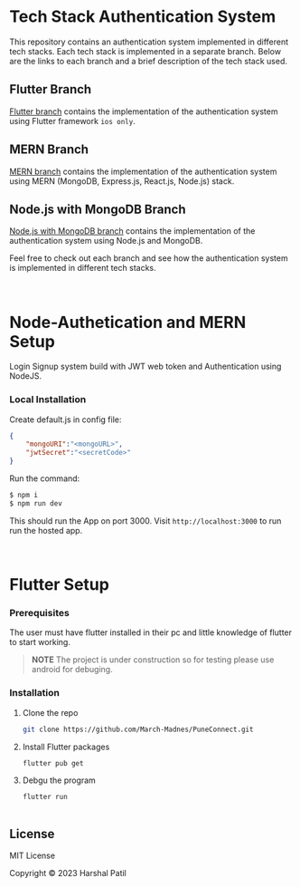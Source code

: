 # Tech Stack Authentication System

This repository contains an authentication system implemented in different tech stacks. Each tech stack is implemented in a separate branch. Below are the links to each branch and a brief description of the tech stack used.

## Flutter Branch

[Flutter branch](https://github.com/Harshal141/Authetication/tree/flutter) contains the implementation of the authentication system using Flutter framework `ios only`.

## MERN Branch

[MERN branch](https://github.com/Harshal141/Authetication/tree/mern) contains the implementation of the authentication system using MERN (MongoDB, Express.js, React.js, Node.js) stack.

## Node.js with MongoDB Branch

[Node.js with MongoDB branch](https://github.com/Harshal141/Authetication/tree/main) contains the implementation of the authentication system using Node.js and MongoDB.

Feel free to check out each branch and see how the authentication system is implemented in different tech stacks.

<br />

# Node-Authetication and MERN Setup
Login Signup system build with JWT web token and Authentication using NodeJS.

### Local Installation
Create default.js in config file:
```json
{
    "mongoURI":"<mongoURL>",
    "jwtSecret":"<secretCode>"
}
```
Run the command:

```bash
$ npm i
$ npm run dev
```
This should run the App on port 3000. Visit `http://localhost:3000` to run run the hosted app.

<br />

# Flutter Setup

### Prerequisites

The user must have flutter installed in their pc and little knowledge of flutter to start working.
> **NOTE** The project is under construction so for testing please use android for debuging.

### Installation

1. Clone the repo
   ```sh
   git clone https://github.com/March-Madnes/PuneConnect.git
   ```
2. Install Flutter packages
   ```sh
   flutter pub get
   ```
3. Debgu the program
   ```sh
   flutter run
  

## License

MIT License

Copyright © 2023 Harshal Patil

